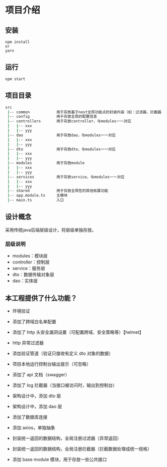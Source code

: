 # 项目介绍

## 安装

```
npm install
or
yarn
```

## 运行

```
npm start
```

## 项目目录

```bash
src
 |-- common            用于存放基于nest全局功能点的封装内容（如：过滤器、拦截器、管道等等）
 |-- config            用于存放全局的配置信息
 |-- controllers       用于存放controller，与modules一一对应
 |   |-- xxx
 |   |-- yyy
 |-- dao               用于存放dao，与modules一一对应
 |   |-- xxx
 |   |-- yyy
 |-- dto               用于存放dto，与modules一一对应
 |   |-- xxx
 |   |-- yyy
 |-- modules           用于存放module
 |   |-- xxx
 |   |-- yyy
 |-- services          用于存放service，与modules一一对应
 |   |-- xxx
 |   |-- yyy
 |-- shared            用于存放全局性的其他拓展功能
 |-- app.module.ts     主模块
 |-- main.ts           入口
```

## 设计概念

采用传统java后端层级设计，将层级单独存放。

### 层级说明

- modules：模块层
- controller：控制层
- service：服务层
- dto：数据传输对象层
- dao：实体层

## 本工程提供了什么功能？

- 环境验证
- 添加了跨域白名单配置
- 添加了 http 头安全漏洞设置（可配置跨域、安全策略等）【helmet】
- http 异常过滤器
- 添加验证管道（验证只接收有定义 dto 对象的数据）
- 项目本地运行控制台输出提示（可忽略）
- 添加了 api 文档（swagger）

- 添加了 log 拦截器（当接口被访问时，输出到控制台）

- 架构设计中，添加 dto 层
- 架构设计中，添加 dao 层

- 添加了数据库连接

- 添加 axios，单独抽象
- 封装统一返回的数据结构，全局注册过滤器（异常返回）
- 封装统一返回的数据结构，全局注册拦截器（拦截数据处理成统一规格）

- 添加 base module 模块，用于存放一些公共接口

